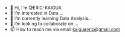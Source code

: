 - 👋 Hi, I’m @ERIC-KAIGUA
- 👀 I’m interested in Data ...
- 🌱 I’m currently learning Data Analysis...
- 💞️ I’m looking to collaborate on ...
- 📫 How to reach me via email:kaiguaeric@gmail.com

<!---
ERIC-KAIGUA/ERIC-KAIGUA is a ✨ special ✨ repository because its `README.md` (this file) appears on your GitHub profile.
You can click the Preview link to take a look at your changes.
--->
